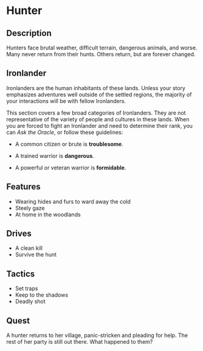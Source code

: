 # Hunter

## Description
Hunters face brutal weather, difficult terrain, dangerous animals, and worse. Many never return from their hunts. Others return, but are forever changed.

## Ironlander
Ironlanders are the human inhabitants of these lands. Unless your story emphasizes adventures well outside of the settled regions, the majority of your interactions will be with fellow Ironlanders.

This section covers a few broad categories of Ironlanders. They are not representative of the variety of people and cultures in these lands. When you are forced to fight an Ironlander and need to determine their rank, you can *Ask the Oracle*, or follow these guidelines:

  * A common citizen or brute is **troublesome**.

  * A trained warrior is **dangerous**.

  * A powerful or veteran warrior is **formidable**.

## Features
 - Wearing hides and furs to ward away the cold
 - Steely gaze
 - At home in the woodlands

## Drives
 - A clean kill
 - Survive the hunt

## Tactics
 - Set traps
 - Keep to the shadows
 - Deadly shot

## Quest
A hunter returns to her village, panic-stricken and pleading for help. The rest of her party is still out there. What happened to them?



